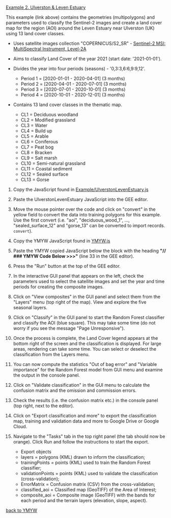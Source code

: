 [Example 2. Ulverston & Leven Estuary](https://github.com/NERC-CEH/YMYW/blob/main/Examples/UlverstonLevenEstuary.js)

This example (link above) contains the geometries (multipolygons) and parameters used to classify the Sentinel-2 images and create a land cover map for the region (AOI) around the Leven Estuary near Ulverston (UK) using 13 land cover classes.

- Uses satellite images collection "COPERNICUS/S2_SR" - [Sentinel-2 MSI: MultiSpectral Instrument, Level-2A](https://developers.google.com/earth-engine/datasets/catalog/COPERNICUS_S2_SR#:~:text=Sentinel%2D2%20is%20a%20wide,data%20are%20downloaded%20from%20scihub.)

- Aims to classify Land Cover of the year 2021 (start date: '2021-01-01').
 
- Divides the year into four periods (seasons) - '0,3:3,6:6,9:9,12'.
   - Period 1 = [2020-01-01 - 2020-04-01] (3 months)
   - Period 2 = [2020-04-01 - 2020-07-01] (3 months)
   - Period 3 = [2020-07-01 - 2020-10-01] (3 months)
   - Period 4 = [2020-10-01 - 2020-12-01] (3 months)
    
- Contains 13 land cover classes in the thematic map.
   - CL1 = Deciduous woodland
   - CL2 = Modified grassland
   - CL3 = Water
   - CL4 = Build up
   - CL5 = Arable
   - CL6 = Coniferous
   - CL7 = Peat bog
   - CL8 = Bracken
   - CL9 = Salt marsh
   - CL10 = Semi-natural grassland
   - CL11 = Coastal sediment
   - CL12 = Sealed surface
   - CL13 = Gorse

1. Copy the JavaScript found in [Example/UlverstonLevenEstuary.js](https://github.com/NERC-CEH/YMYW/blob/main/Examples/UlverstonLevenEstuary.js)
   
2. Paste the UlverstonLevenEstuary JavaScript into the GEE editor. 

3. Move the mouse pointer over the code and click on "convert" in the yellow field to convert the data into training polygons for this example. Use the first convert (i.e. "aoi", "deciduous_wood_1", ..., "sealed_surface_12" and "gorse_13" can be converted to import records. `convert`).

4. Copy the YMYW JavaScript found in [YMYW.js](https://github.com/NERC-CEH/YMYW/blob/main/YMYW.js)   

5. Paste the YMYW copied JavaScript below the block with the heading **"// ### YMYW Code Below >>>"**  (line 33 in the GEE editor). 

6. Press the "Run" button at the top of the GEE editor.

7. In the interactive GUI panel that appears on the left, check the parameters used to select the satellite images and set the year and time periods for creating the composite images.   

8. Click on "View composites" in the GUI panel and select them from the "Layers" menu (top right of the map). View and explore the five seasonal layers.   

9.  Click on "Classify" in the GUI panel to start the Random Forest classifier and classify the AOI (blue square). This may take some time (do not worry if you see the message "Page Unresponsive").     

10. Once the process is complete, the Land Cover legend appears at the bottom right of the screen and the classification is displayed. For large areas, rendering can take some time. You can select or deselect the classification from the Layers menu.

11. You can now compute the statistics "Out of bag error" and "Variable importance" for the Random Forest model from GUI menu and examine the output in the console panel.

12. Click on "Validate classification" in the GUI menu to calculate the confusion matrix and the omission and commission errors. 

13. Check the results (i.e. the confusion matrix etc.) in the console panel (top right, next to the editor).

14. Click on "Export classification and more" to export the classification map, training and validation data and more to Google Drive or Google Cloud.

15. Navigate to the "Tasks" tab in the top right panel (the tab should now be orange). Click Run and follow the instructions to start the export.

    - Export objects
    - layers = polygons (KML) drawn to inform the classification;
    - trainingPoints = points (KML) used to train the Random Forest classifier;
    - validationPoints = points (KML) used to validate the classification (cross-validation);
    - ErrorMatrix = Confusion matrix (CSV) from the cross-validation;
    - classified_aoi = Classified map (GeoTIFF) of the Area of Interest;
    - composite_aoi = Composite image (GeoTIFF) with the bands for each period and the terrain layers (elevation, slope, aspect).

[back to YMYW](https://github.com/NERC-CEH/YMYW/)